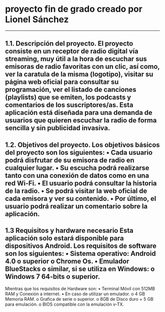 # proyecto fin de grado creado por Lionel Sánchez
---------------------------------------------------
1.1. Descripción del proyecto.
El proyecto consiste en un receptor de radio digital vía streaming, muy útil a la hora de escuchar sus emisoras de radio favoritas con un clic, así como, ver la caratula de la misma (logotipo), visitar su página web oficial para consultar su programación, ver el listado de canciones (playlists) que se emiten, los podcasts y comentarios de los suscriptores/as.
Esta aplicación está diseñada para una demanda de usuarios que quieren escuchar la radio de forma sencilla y sin publicidad invasiva. 
----------------------------
1.2. Objetivos del proyecto.
Los objetivos básicos del proyecto son los siguientes:
•	Cada usuario podrá disfrutar de su emisora de radio en cualquier lugar.
•	Su escucha podrá realizarse tanto con una conexión de datos como en una red Wi-Fi.
•	El usuario podrá consultar la historia de la radio.
•	Se podrá visitar la web oficial de cada emisora y ver su contenido.
•	Por último, el usuario podrá realizar un comentario sobre la aplicación.
--------------------------------------------------------------------
1.3	Requisitos y hardware necesario
Esta aplicación solo estará disponible para dispositivos Android.
Los requisitos de software son los siguientes:
•	Sistema operativo: Android 4.0 o superior o Chrome Os.
•	Emulador BlueStacks o similar, si se utiliza en Windows:
o	Windows 7 64-bits o superior.
--------
Mientras que los requisitos de Hardware son:
•	Terminal Móvil con 512MB RAM y Conexión a internet.
•	En caso de utilizar un emulador.
o	4 GB Memoria RAM.
o	Grafica de serie o superior.
o	8GB de Disco duro + 5 GB para emulación.
o	BIOS compatible con la emulación v-TX.
